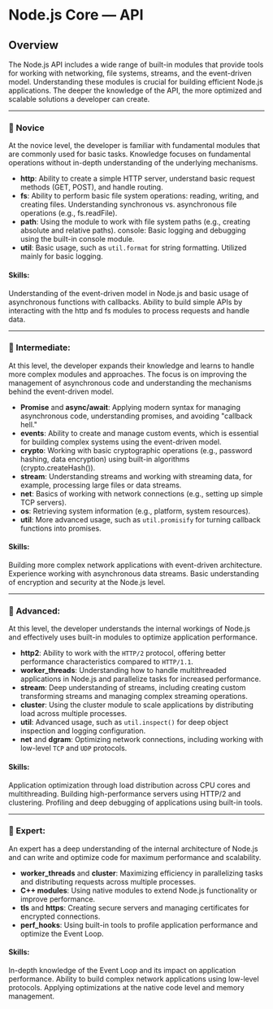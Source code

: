 # Node.js Core — **API**

## Overview
The Node.js API includes a wide range of built-in modules that provide tools for working with networking, file systems, streams, and the event-driven model. Understanding these modules is crucial for building efficient Node.js applications. The deeper the knowledge of the API, the more optimized and scalable solutions a developer can create.

---

### 🌱 Novice
At the novice level, the developer is familiar with fundamental modules that are commonly used for basic tasks. Knowledge focuses on fundamental operations without in-depth understanding of the underlying mechanisms.

- **http**: Ability to create a simple HTTP server, understand basic request methods (GET, POST), and handle routing.
- **fs**: Ability to perform basic file system operations: reading, writing, and creating files. Understanding synchronous vs. asynchronous file operations (e.g., fs.readFile).
- **path**: Using the module to work with file system paths (e.g., creating absolute and relative paths).
console: Basic logging and debugging using the built-in console module.
- **util**: Basic usage, such as `util.format` for string formatting. Utilized mainly for basic logging.

#### Skills:
Understanding of the event-driven model in Node.js and basic usage of asynchronous functions with callbacks.
Ability to build simple APIs by interacting with the http and fs modules to process requests and handle data.

---

### 🌿 Intermediate:
At this level, the developer expands their knowledge and learns to handle more complex modules and approaches. The focus is on improving the management of asynchronous code and understanding the mechanisms behind the event-driven model.

- **Promise** and **async/await**: Applying modern syntax for managing asynchronous code, understanding promises, and avoiding "callback hell."
- **events**: Ability to create and manage custom events, which is essential for building complex systems using the event-driven model.
- **crypto**: Working with basic cryptographic operations (e.g., password hashing, data encryption) using built-in algorithms (crypto.createHash()).
- **stream**: Understanding streams and working with streaming data, for example, processing large files or data streams.
- **net**: Basics of working with network connections (e.g., setting up simple TCP servers).
- **os**: Retrieving system information (e.g., platform, system resources).
- **util**: More advanced usage, such as `util.promisify` for turning callback functions into promises.

#### Skills:
Building more complex network applications with event-driven architecture.
Experience working with asynchronous data streams.
Basic understanding of encryption and security at the Node.js level.

---

### 🌳 Advanced:
At this level, the developer understands the internal workings of Node.js and effectively uses built-in modules to optimize application performance.

- **http2**: Ability to work with the `HTTP/2` protocol, offering better performance characteristics compared to `HTTP/1.1`.
- **worker_threads**: Understanding how to handle multithreaded applications in Node.js and parallelize tasks for increased performance.
- **stream**: Deep understanding of streams, including creating custom transforming streams and managing complex streaming operations.
- **cluster**: Using the cluster module to scale applications by distributing load across multiple processes.
- **util**: Advanced usage, such as `util.inspect()` for deep object inspection and logging configuration.
- **net** and **dgram**: Optimizing network connections, including working with low-level `TCP` and `UDP` protocols.

#### Skills:
Application optimization through load distribution across CPU cores and multithreading.
Building high-performance servers using HTTP/2 and clustering.
Profiling and deep debugging of applications using built-in tools.

---

### 🚀 Expert:
An expert has a deep understanding of the internal architecture of Node.js and can write and optimize code for maximum performance and scalability.

- **worker_threads** and **cluster**: Maximizing efficiency in parallelizing tasks and distributing requests across multiple processes.
- **C++ modules**: Using native modules to extend Node.js functionality or improve performance.
- **tls** and **https**: Creating secure servers and managing certificates for encrypted connections.
- **perf_hooks**: Using built-in tools to profile application performance and optimize the Event Loop.

#### Skills:
In-depth knowledge of the Event Loop and its impact on application performance.
Ability to build complex network applications using low-level protocols.
Applying optimizations at the native code level and memory management.
